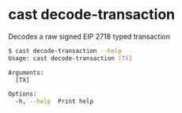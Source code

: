 # cast decode-transaction

Decodes a raw signed EIP 2718 typed transaction

```bash
$ cast decode-transaction --help
Usage: cast decode-transaction [TX]

Arguments:
  [TX]  

Options:
  -h, --help  Print help
```
